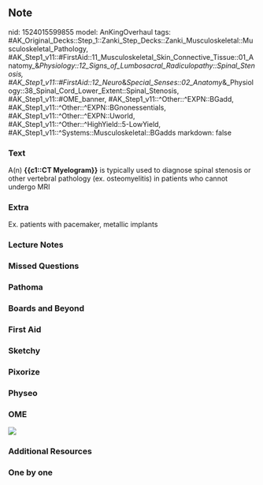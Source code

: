 ## Note
nid: 1524015599855
model: AnKingOverhaul
tags: #AK_Original_Decks::Step_1::Zanki_Step_Decks::Zanki_Musculoskeletal::Musculoskeletal_Pathology, #AK_Step1_v11::#FirstAid::11_Musculoskeletal_Skin_Connective_Tissue::01_Anatomy_&_Physiology::12_Signs_of_Lumbosacral_Radiculopathy::Spinal_Stenosis, #AK_Step1_v11::#FirstAid::12_Neuro_&_Special_Senses::02_Anatomy_&_Physiology::38_Spinal_Cord_Lower_Extent::Spinal_Stenosis, #AK_Step1_v11::#OME_banner, #AK_Step1_v11::^Other::^EXPN::BGadd, #AK_Step1_v11::^Other::^EXPN::BGnonessentials, #AK_Step1_v11::^Other::^EXPN::Uworld, #AK_Step1_v11::^Other::^HighYield::5-LowYield, #AK_Step1_v11::^Systems::Musculoskeletal::BGadds
markdown: false

### Text
A(n) <b>{{c1::CT Myelogram}}</b> is typically used to diagnose
spinal stenosis or other vertebral pathology (ex. osteomyelitis) in
patients who cannot undergo MRI

### Extra
Ex. patients with pacemaker, metallic implants

### Lecture Notes


### Missed Questions


### Pathoma


### Boards and Beyond


### First Aid


### Sketchy


### Pixorize


### Physeo


### OME
<div class="ome-widget">
  <a href="https://onlinemeded.org?ref=anki"><img src=
  "_OME_AnkiFlashcards_General_3.png"></a>
</div>

### Additional Resources


### One by one

